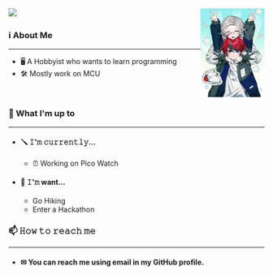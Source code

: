 <!--
shoutout to people/website that help me make this README:
- https://github.com/innng/innng
- https://github.com/Raymo111/Raymo111
- readme-typing-svg.demolab.com
-->
<div align="left">
<img src="https://github.com/Molimen/Molimen/blob/main/assets/1.jpg" width="25%" align="right" />
<img src="https://readme-typing-svg.demolab.com?font=Fira+Code&duration=2800&multiline=true&repeat=false&width=250&height=110&lines=Hello+yall;+;I'm+Molimen%2C;a+hobbyist+on+MCU!" width="70%" />

<h3 align="left">ℹ About Me</h3>

---

- 🖥 A Hobbyist who wants to learn programming
- 🛠 Mostly work on MCU

<br>

<h3 align="left">🤔 What I'm up to</h3>

---
- <h4 align="left">🪛 𝙸'𝚖 𝚌𝚞𝚛𝚛𝚎𝚗𝚝𝚕𝚢...</h4>

  - ⏰ Working on Pico Watch

- <h4 align="left">🤞 𝙸'𝚖 want...</h4>

  - Go Hiking
  - Enter a Hackathon

<be>

<h3 align="left">📫 𝙷𝚘𝚠 𝚝𝚘 𝚛𝚎𝚊𝚌𝚑 𝚖𝚎</h3>

---
- <h4 align="left">✉ You can reach me using email in my GitHub profile.</h4>

<div>
